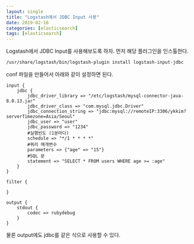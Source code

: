 ```yaml
---
layout: single
title: "Logstash에서 JDBC Input 사용"
date: 2019-02-16
categories: [elasticsearch]
tags: [elasticsearch]
---
```


Logstash에서 JDBC Input를 사용해보도록 하자. 먼저 해당 플러그인을 인스톨한다.

```bash
/usr/share/logstash/bin/logstash-plugin install logstash-input-jdbc
```

conf 파일을 만들어서 아래와 같이 설정하면 된다.

```
input {
    jdbc {
        jdbc_driver_library => "/etc/logstash/mysql-connector-java-8.0.13.jar"
        jdbc_driver_class => "com.mysql.jdbc.Driver"
        jdbc_connection_string => "jdbc:mysql://remoteIP:3306/ykkim?serverTimezone=Asia/Seoul"
        jdbc_user => "user"
        jdbc_password => "1234"
        #실행빈도 (1분마다)
        schedule => "*/1 * * * *"
        #쿼리 매개변수
        parameters => {"age" => "15"}
        #SQL 문
        statement => "SELECT * FROM users WHERE age >= :age"
    }
}

filter {

}

output {
    stdout {
        codec => rubydebug
    }
}
```

물론 output에도 jdbc를 같은 식으로 사용할 수 있다.
